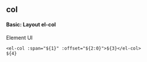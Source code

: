 ## col
#### Basic: Layout el-col
Element UI <el-col>
```
<el-col :span="${1}" :offset="${2:0}">${3}</el-col>
${4}
```